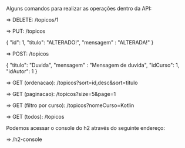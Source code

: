 Alguns comandos para realizar as operações dentro da API:

=> DELETE: /topicos/1

=> PUT: /topicos

{
"id": 1,
"titulo": "ALTERADO!",
"mensagem" : "ALTERADA!"
}

=> POST: /topicos

{
"titulo": "Duvida",
"mensagem" : "Mensagem de duvida",
"idCurso": 1,
"idAutor": 1
}

=> GET (ordenacao): /topicos?sort=id,desc&sort=titulo

=> GET (paginacao): /topicos?size=5&page=1

=> GET (filtro por curso): /topicos?nomeCurso=Kotlin

=> GET (todos): /topicos 

Podemos acessar o console do h2 através do seguinte endereço:

=> /h2-console